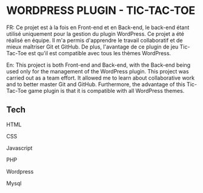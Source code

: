
# WORDPRESS PLUGIN - TIC-TAC-TOE



FR:
Ce projet est à la fois en Front-end et en Back-end, le back-end étant utilisé uniquement pour la gestion du plugin WordPress. Ce projet a été réalisé en équipe. Il m'a permis d'apprendre le travail collaboratif et de mieux maîtriser Git et GitHub. De plus, l'avantage de ce plugin de jeu Tic-Tac-Toe est qu'il est compatible avec tous les thèmes WordPress.


En: 
This project is both Front-end and Back-end, with the Back-end being used only for the management of the WordPress plugin. This project was carried out as a team effort. It allowed me to learn about collaborative work and to better master Git and GitHub. Furthermore, the advantage of this Tic-Tac-Toe game plugin is that it is compatible with all WordPress themes.

## Tech

HTML

CSS

Javascript

PHP

Wordpress

Mysql





